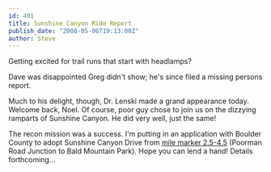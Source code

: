 ```yaml
---
id: 491
title: Sunshine Canyon Ride Report
publish_date: "2008-05-06T19:13:00Z"
author: Steve
---
```

  
Getting excited for trail runs that start with headlamps?

Dave was disappointed Greg didn't show; he's since filed a missing persons report.

Much to his delight, though, Dr. Lenski made a grand appearance today. Welcome back, Noel. Of course, poor guy chose to join us on the dizzying ramparts of Sunshine Canyon. He did very well, just the same!

The recon mission was a success. I'm putting in an application with Boulder County to adopt Sunshine Canyon Drive from [mile marker 2.5-4.5](http://tinyurl.com/5g4s8j) (Poorman Road Junction to Bald Mountain Park). Hope you can lend a hand! Details forthcoming…
